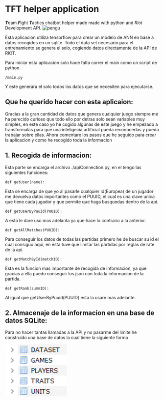 # TFT helper application

***T***eam ***F***ight ***T***actics chatbot helper made made with python and _Riot_ Development API.
![pengu](https://static.wikia.nocookie.net/leagueoflegends/images/e/ec/Season_2019_-_Victorious_Pengu_-_Diamond_Emote.png/revision/latest/scale-to-width-down/250?cb=20191106002357)

Esta aplicacion utiliza tensorflow para crear un modelo de ANN en base a datos recogidos en un sqlite.
Todo el data set necesario para el entrenamiento se genera el solo, cogiendo datos directamente de la API de RIOT.

Para iniciar esta aplicacion solo hace falta correr el main como un script de python.
    
    /main.py
Y este generara el solo todos los datos que se necesiten para ejecutarse.

## Que he querido hacer con esta aplicaion:

Gracias a la gran cantidad de datos que genera cualquier juego siempre me ha parecido curioso que todo ello por detras solo sean variables muy simples, en este caso yo he cogido algunas de este juego y he empezado a transformalas para que una inteligecia artificial pueda reconocerlas y pueda trabajar sobre ellas. Ahora comentare los pasos que he seguido para crear la aplicacion y como he recogido toda la informacion

## 1. Recogida de informacion:

Esta parte se encarga el archivo ./apiConnection.py, en el tengo las siguientes funciones:
    
    def getUser(name):
Esta se encarga de que yo al pasarle cualquier id(Europea) de un jugador me devuelva datos importantes como el PUUID, el cual es una clave unica que tiene cada jugador y que permite que haga busquedas dentro de la api.

    def getUserByPuuid(PUUID):
A esta le dare uso mas adelanta ya que hace lo contrario a la anterior.

    def getAllMatches(PUUID):
Para conseguir los datos de todas las partidas primero he de buscar su id el cual consiguo aqui, en esta tuve que limitar las partidas por reglas de rate de la api.

    def getMatchById(matchID):
Esta es la funcion mas importante de recogida de informacion, ya que gracias a ella puedo conseguir los json con toda la informacion de la partida.

    def getRank(summID):
Al igual que getUserByPuuid(PUUID) esta la usare mas adelante.

## 2. Almacenaje de la informacion en una base de datos SQLite:

Para no hacer tantas llamadas a la API y no pasarme del limite he construido una base de datos la cual tiene la siguiente forma
    
 ![bd](./assets/bbdd.png)
 
    

